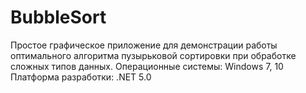 # BubbleSort
Простое графическое приложение для демонстрации работы оптимального алгоритма пузырьковой сортировки при обработке сложных типов данных.
Операционные системы: Windows 7, 10 
Платформа разработки: .NET 5.0
